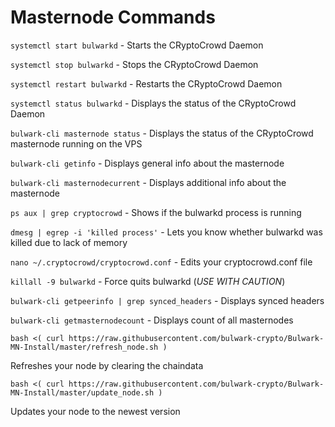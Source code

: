 # Masternode Commands

`systemctl start bulwarkd`
\- Starts the CRyptoCrowd Daemon

`systemctl stop bulwarkd`
\- Stops the CRyptoCrowd Daemon

`systemctl restart bulwarkd`
\- Restarts the CRyptoCrowd Daemon

`systemctl status bulwarkd`
\- Displays the status of the CRyptoCrowd Daemon

`bulwark-cli masternode status`
\- Displays the status of the CRyptoCrowd masternode running on the VPS

`bulwark-cli getinfo`
\- Displays general info about the masternode

`bulwark-cli masternodecurrent`
\- Displays additional info about the masternode

`ps aux | grep cryptocrowd`
\- Shows if the bulwarkd process is running

`dmesg | egrep -i 'killed process'`
\- Lets you know whether bulwarkd was killed due to lack of memory

`nano ~/.cryptocrowd/cryptocrowd.conf`
\- Edits your cryptocrowd.conf file

`killall -9 bulwarkd`
\- Force quits bulwarkd (*USE WITH CAUTION*)

`bulwark-cli getpeerinfo | grep synced_headers`
\- Displays synced headers

`bulwark-cli getmasternodecount`
\- Displays count of all masternodes

`bash <( curl https://raw.githubusercontent.com/bulwark-crypto/Bulwark-MN-Install/master/refresh_node.sh )`

Refreshes your node by clearing the chaindata

`bash <( curl https://raw.githubusercontent.com/bulwark-crypto/Bulwark-MN-Install/master/update_node.sh )`

Updates your node to the newest version
